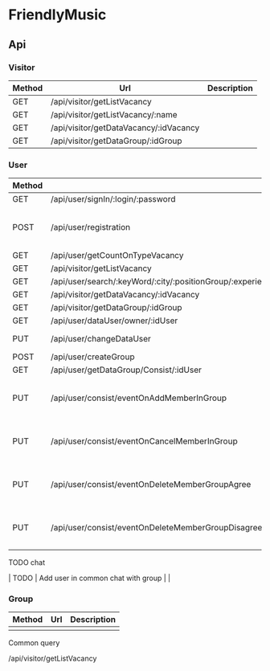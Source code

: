 # FriendlyMusic

## Api

### Visitor

| Method | Url                                    | Description |
| ------ | -------------------------------------- | ----------- |
| GET    | /api/visitor/getListVacancy            |             |
| GET    | /api/visitor/getListVacancy/:name      |             |
| GET    | /api/visitor/getDataVacancy/:idVacancy |             |
| GET    | /api/visitor/getDataGroup/:idGroup     |             |

### User

| Method | Url                                                                                                                                            | Description                                   |
| ------ | ---------------------------------------------------------------------------------------------------------------------------------------------- | --------------------------------------------- |
| GET    | /api/user/signIn/:login/:password                                                                                                              |                                               |
| POST   | /api/user/registration                                                                                                                         | Need Data : fio, login, password, retPassword |
| GET    | /api/user/getCountOnTypeVacancy                                                                                                                |                                               |
| GET    | /api/visitor/getListVacancy                                                                                                                    |                                               |
| GET    | /api/user/search/:keyWord/:city/:positionGroup/:experience/:countVacancyOnPage/:salary/:existBase/:existMaterial/:existNumberPhone/:linkSocial |                                               |
| GET    | /api/visitor/getDataVacancy/:idVacancy                                                                                                         |                                               |
| GET    | /api/visitor/getDataGroup/:idGroup                                                                                                             |                                               |
| GET    | /api/user/dataUser/owner/:idUser                                                                                                               |                                               |
| PUT    | /api/user/changeDataUser                                                                                                                       | Need Data : idUser                            |
| POST   | /api/user/createGroup                                                                                                                          |                                               |
| GET    | /api/user/getDataGroup/Consist/:idUser                                                                                                         |                                               |
| PUT    | /api/user/consist/eventOnAddMemberInGroup                                                                                                      | Need Data : idUser, idGroup, idMember         |
| PUT    | /api/user/consist/eventOnCancelMemberInGroup                                                                                                   | Need Data : idUser, idGroup, idMember         |
| PUT    | /api/user/consist/eventOnDeleteMemberGroupAgree                                                                                                | Need Data : idUser, idGroup, idMember         |
| PUT    | /api/user/consist/eventOnDeleteMemberGroupDisagree                                                                                             | Need Data : idUser, idGroup, idMember         |

TODO chat

| TODO | Add user in common chat with group | |

### Group

| Method | Url | Description |
| ------ | --- | ----------- |
|        |     |             |

Common query

/api/visitor/getListVacancy
